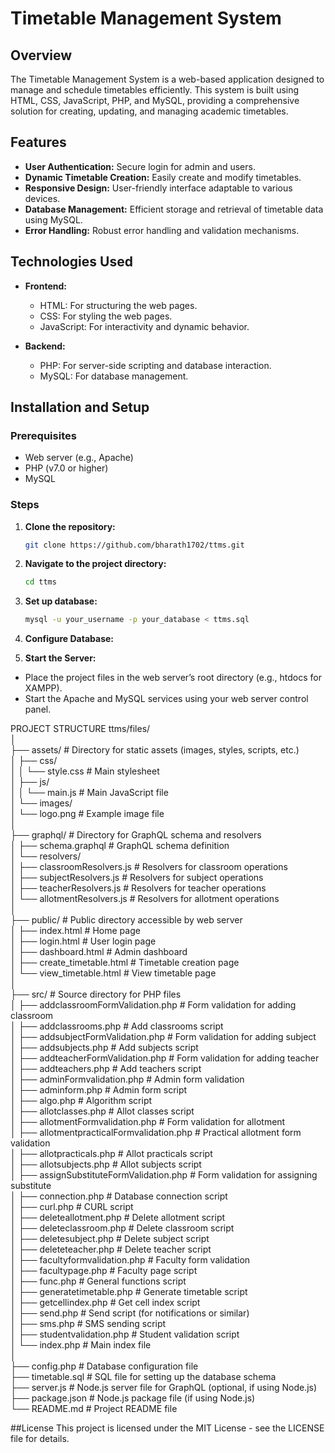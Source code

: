 # Timetable Management System

## Overview
The Timetable Management System is a web-based application designed to manage and schedule timetables efficiently. This system is built using HTML, CSS, JavaScript, PHP, and MySQL, providing a comprehensive solution for creating, updating, and managing academic timetables.

## Features
- **User Authentication:** Secure login for admin and users.
- **Dynamic Timetable Creation:** Easily create and modify timetables.
- **Responsive Design:** User-friendly interface adaptable to various devices.
- **Database Management:** Efficient storage and retrieval of timetable data using MySQL.
- **Error Handling:** Robust error handling and validation mechanisms.

## Technologies Used
- **Frontend:**
  - HTML: For structuring the web pages.
  - CSS: For styling the web pages.
  - JavaScript: For interactivity and dynamic behavior.

- **Backend:**
  - PHP: For server-side scripting and database interaction.
  - MySQL: For database management.

## Installation and Setup
### Prerequisites
- Web server (e.g., Apache)
- PHP (v7.0 or higher)
- MySQL

### Steps
1. **Clone the repository:**
   ```bash
   git clone https://github.com/bharath1702/ttms.git
2. **Navigate to the project directory:**
   ```bash
   cd ttms
3. **Set up database:**
   ```bash
   mysql -u your_username -p your_database < ttms.sql
4. **Configure Database:**
   <code><?php $servername = "localhost";
   $username = "your_username";
   $password = "your_password";
   $dbname = "your_database";
?></code>
   
5. **Start the Server:**
  * Place the project files in the web server’s root directory (e.g., htdocs for XAMPP).
  * Start the Apache and MySQL services using your web server control panel.

PROJECT STRUCTURE
ttms/files/
<br>
│
<br>
├── assets/                             # Directory for static assets (images, styles, scripts, etc.)
<br>
│   ├── css/
<br>
│   │   └── style.css                   # Main stylesheet
<br>
│   ├── js/
<br>
│   │   └── main.js                     # Main JavaScript file
<br>
│   └── images/
<br>
│       └── logo.png                    # Example image file
<br>
│
<br>
├── graphql/                            # Directory for GraphQL schema and resolvers
<br>
│   ├── schema.graphql                  # GraphQL schema definition
<br>
│   └── resolvers/
<br>
│       ├── classroomResolvers.js       # Resolvers for classroom operations
<br>
│       ├── subjectResolvers.js         # Resolvers for subject operations
<br>
│       ├── teacherResolvers.js         # Resolvers for teacher operations
<br>
│       └── allotmentResolvers.js       # Resolvers for allotment operations
<br>
│
<br>
├── public/                             # Public directory accessible by web server
<br>
│   ├── index.html                      # Home page
<br>
│   ├── login.html                      # User login page
<br>
│   ├── dashboard.html                  # Admin dashboard
<br>
│   ├── create_timetable.html           # Timetable creation page
<br>
│   └── view_timetable.html             # View timetable page
<br>
│
<br>
├── src/                                # Source directory for PHP files
<br>
│   ├── addclassroomFormValidation.php  # Form validation for adding classroom
<br>
│   ├── addclassrooms.php               # Add classrooms script
<br>
│   ├── addsubjectFormValidation.php    # Form validation for adding subject
<br>
│   ├── addsubjects.php                 # Add subjects script
<br>
│   ├── addteacherFormValidation.php    # Form validation for adding teacher
<br>
│   ├── addteachers.php                 # Add teachers script
<br>
│   ├── adminFormvalidation.php         # Admin form validation
<br>
│   ├── adminform.php                   # Admin form script
<br>
│   ├── algo.php                        # Algorithm script
<br>
│   ├── allotclasses.php                # Allot classes script
<br>
│   ├── allotmentFormvalidation.php     # Form validation for allotment
<br>
│   ├── allotmentpracticalFormvalidation.php # Practical allotment form validation
<br>
│   ├── allotpracticals.php             # Allot practicals script
<br>
│   ├── allotsubjects.php               # Allot subjects script
<br>
│   ├── assignSubstituteFormValidation.php # Form validation for assigning substitute
<br>
│   ├── connection.php                  # Database connection script
<br>
│   ├── curl.php                        # CURL script
<br>
│   ├── deleteallotment.php             # Delete allotment script
<br>
│   ├── deleteclassroom.php             # Delete classroom script
<br>
│   ├── deletesubject.php               # Delete subject script
<br>
│   ├── deleteteacher.php               # Delete teacher script
<br>
│   ├── facultyformvalidation.php       # Faculty form validation
<br>
│   ├── facultypage.php                 # Faculty page script
<br>
│   ├── func.php                        # General functions script
<br>
│   ├── generatetimetable.php           # Generate timetable script
<br>
│   ├── getcellindex.php                # Get cell index script
<br>
│   ├── send.php                        # Send script (for notifications or similar)
<br>
│   ├── sms.php                         # SMS sending script
<br>
│   ├── studentvalidation.php           # Student validation script
<br>
│   └── index.php                       # Main index file
<br>
│
<br>
├── config.php                          # Database configuration file
<br>
├── timetable.sql                       # SQL file for setting up the database schema
<br>
├── server.js                           # Node.js server file for GraphQL (optional, if using Node.js)
<br>
├── package.json                        # Node.js package file (if using Node.js)
<br>
└── README.md                           # Project README file
<br>

##License
This project is licensed under the MIT License - see the LICENSE file for details.


